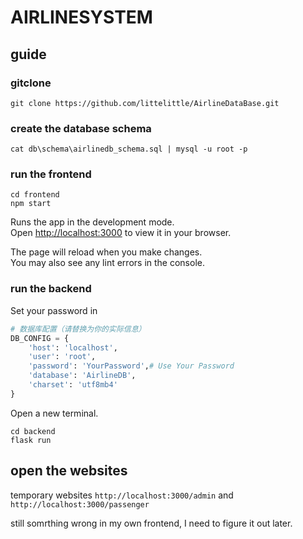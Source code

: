# AIRLINESYSTEM

## guide

### gitclone

```terminal
git clone https://github.com/littelittle/AirlineDataBase.git
```

### create the database schema

```terminal
cat db\schema\airlinedb_schema.sql | mysql -u root -p
```

### run the frontend

```terminal
cd frontend
npm start
```

Runs the app in the development mode.\
Open [http://localhost:3000](http://localhost:3000) to view it in your browser.

The page will reload when you make changes.\
You may also see any lint errors in the console.

### run the backend

Set your password in

```python
# 数据库配置（请替换为你的实际信息）
DB_CONFIG = {
    'host': 'localhost',
    'user': 'root',
    'password': 'YourPassword',# Use Your Password
    'database': 'AirlineDB',
    'charset': 'utf8mb4'
}

```

Open a new terminal.

```terminal
cd backend
flask run
```

## open the websites

temporary websites `http://localhost:3000/admin` and `http://localhost:3000/passenger`

still somrthing wrong in my own frontend, I need to figure it out later.
